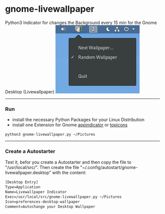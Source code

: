 # gnome-livewallpaper
Python3 Indicator for changes the Background every 15 min for the Gnome Desktop (Livewallpaper)
![Alt text](/screenshot.png?raw=true "Screenshot")
___
### Run
- install the necessary Python Packages for your Linux Distribution
- install one Extension for Gnome [appindicator](https://extensions.gnome.org/extension/615/appindicator-support/) or [topicons](https://extensions.gnome.org/extension/1031/topicons/)
```
python3 gnome-livewallpaper.py ~/Pictures
```
___
### Create a Autostarter
Test it, befor you create a Autostarter and then copy the file to "/usr/local/src/".
Then create the file "~/.config/autostart/gnome-livewallpaper.desktop" with the content:
```
[Desktop Entry]
Type=Application
Name=Livewallpaper Indicator
Exec=/usr/local/src/gnome-livewallpaper.py ~/Pictures
Icon=preferences-desktop-wallpaper
Comment=Autochange your Desktop Wallpaper
```
